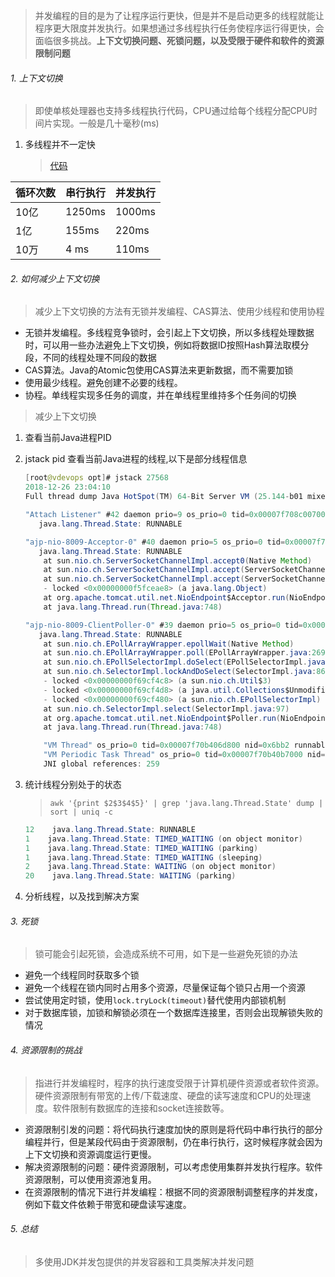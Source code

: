 > 并发编程的目的是为了让程序运行更快，但是并不是启动更多的线程就能让程序更大限度并发执行。如果想通过多线程执行任务使程序运行得更快，会面临很多挑战。**上下文切换问题、死锁问题，以及受限于硬件和软件的资源限制问题**

###### 1. 上下文切换
> 即使单核处理器也支持多线程执行代码，CPU通过给每个线程分配CPU时间片实现。一般是几十毫秒(ms)

1. 多线程并不一定快
    > [代码](https://dev.tencent.com/u/effiu/p/essay-project/git/blob/master/src/main/java/com/essay/concurrent/learn/chapter1/ConcurrencyTest.java)
	
| 循环次数 | 串行执行 | 并发执行 |
| --- | --- | --- |
| 10亿 | 1250ms | 1000ms |
| 1亿 | 155ms | 220ms |
| 10万 | 4 ms | 110ms |

###### 2. 如何减少上下文切换

> 减少上下文切换的方法有无锁并发编程、CAS算法、使用少线程和使用协程

- 无锁并发编程。多线程竞争锁时，会引起上下文切换，所以多线程处理数据时，可以用一些办法避免上下文切换，例如将数据ID按照Hash算法取模分段，不同的线程处理不同段的数据 
- CAS算法。Java的Atomic包使用CAS算法来更新数据，而不需要加锁
- 使用最少线程。避免创建不必要的线程。
- 协程。单线程实现多任务的调度，并在单线程里维持多个任务间的切换

> 减少上下文切换

1. 查看当前Java进程PID

2. jstack pid 查看当前Java进程的线程,以下是部分线程信息
    ```java
    [root@vdevops opt]# jstack 27568
    2018-12-26 23:04:10
    Full thread dump Java HotSpot(TM) 64-Bit Server VM (25.144-b01 mixed mode):
    
    "Attach Listener" #42 daemon prio=9 os_prio=0 tid=0x00007f708c007000 nid=0x8f6 waiting on condition [0x0000000000000000]
       java.lang.Thread.State: RUNNABLE
    
    "ajp-nio-8009-Acceptor-0" #40 daemon prio=5 os_prio=0 tid=0x00007f70b4499000 nid=0x6bd8 runnable [0x00007f70828e7000]
       java.lang.Thread.State: RUNNABLE
        at sun.nio.ch.ServerSocketChannelImpl.accept0(Native Method)
        at sun.nio.ch.ServerSocketChannelImpl.accept(ServerSocketChannelImpl.java:422)
        at sun.nio.ch.ServerSocketChannelImpl.accept(ServerSocketChannelImpl.java:250)
        - locked <0x00000000f5fceae8> (a java.lang.Object)
        at org.apache.tomcat.util.net.NioEndpoint$Acceptor.run(NioEndpoint.java:692)
        at java.lang.Thread.run(Thread.java:748)
    
    "ajp-nio-8009-ClientPoller-0" #39 daemon prio=5 os_prio=0 tid=0x00007f70b4497000 nid=0x6bd7 runnable [0x00007f70829e8000]
       java.lang.Thread.State: RUNNABLE
        at sun.nio.ch.EPollArrayWrapper.epollWait(Native Method)
        at sun.nio.ch.EPollArrayWrapper.poll(EPollArrayWrapper.java:269)
        at sun.nio.ch.EPollSelectorImpl.doSelect(EPollSelectorImpl.java:93)
        at sun.nio.ch.SelectorImpl.lockAndDoSelect(SelectorImpl.java:86)
        - locked <0x00000000f69cf4c8> (a sun.nio.ch.Util$3)
        - locked <0x00000000f69cf4d8> (a java.util.Collections$UnmodifiableSet)
        - locked <0x00000000f69cf480> (a sun.nio.ch.EPollSelectorImpl)
        at sun.nio.ch.SelectorImpl.select(SelectorImpl.java:97)
        at org.apache.tomcat.util.net.NioEndpoint$Poller.run(NioEndpoint.java:1051)
        at java.lang.Thread.run(Thread.java:748)
    ```
    ```java
        "VM Thread" os_prio=0 tid=0x00007f70b406d800 nid=0x6bb2 runnable 
        "VM Periodic Task Thread" os_prio=0 tid=0x00007f70b40b7000 nid=0x6bb9 waiting on condition 
        JNI global references: 259
    ```

3. 统计线程分别处于的状态
   > `awk '{print $2$3$4$5}' | grep 'java.lang.Thread.State' dump | sort | uniq -c`
   
   ```java
   12    java.lang.Thread.State: RUNNABLE
   1    java.lang.Thread.State: TIMED_WAITING (on object monitor)
   1    java.lang.Thread.State: TIMED_WAITING (parking)
   1    java.lang.Thread.State: TIMED_WAITING (sleeping)
   2    java.lang.Thread.State: WAITING (on object monitor)
   20    java.lang.Thread.State: WAITING (parking)
   ```

4. 分析线程，以及找到解决方案

###### 3. 死锁 

> 锁可能会引起死锁，会造成系统不可用，如下是一些避免死锁的办法

*  避免一个线程同时获取多个锁
* 避免一个线程在锁内同时占用多个资源，尽量保证每个锁只占用一个资源
* 尝试使用定时锁，使用`lock.tryLock(timeout)`替代使用内部锁机制
* 对于数据库锁，加锁和解锁必须在一个数据库连接里，否则会出现解锁失败的情况

###### 4. 资源限制的挑战

> 指进行并发编程时，程序的执行速度受限于计算机硬件资源或者软件资源。硬件资源限制有带宽的上传/下载速度、硬盘的读写速度和CPU的处理速度。软件限制有数据库的连接和socket连接数等。

* 资源限制引发的问题：将代码执行速度加快的原则是将代码中串行执行的部分编程并行，但是某段代码由于资源限制，仍在串行执行，这时候程序就会因为上下文切换和资源调度运行更慢。
* 解决资源限制的问题：硬件资源限制，可以考虑使用集群并发执行程序。软件资源限制，可以使用资源池复用。
* 在资源限制的情况下进行并发编程：根据不同的资源限制调整程序的并发度，例如下载文件依赖于带宽和硬盘读写速度。

###### 5. 总结

> 多使用JDK并发包提供的并发容器和工具类解决并发问题
